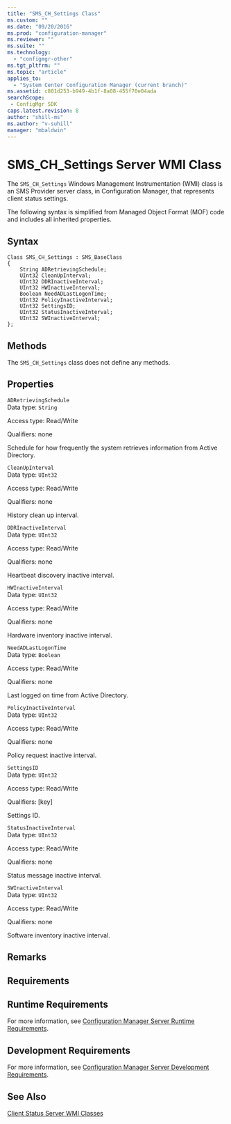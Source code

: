 ```yaml
---
title: "SMS_CH_Settings Class"
ms.custom: ""
ms.date: "09/20/2016"
ms.prod: "configuration-manager"
ms.reviewer: ""
ms.suite: ""
ms.technology:
  - "configmgr-other"
ms.tgt_pltfrm: ""
ms.topic: "article"
applies_to:
  - "System Center Configuration Manager (current branch)"
ms.assetid: c801d253-b949-4b1f-8a08-455f70e04adasearchScope: - ConfigMgr SDK
caps.latest.revision: 8
author: "shill-ms"
ms.author: "v-suhill"
manager: "mbaldwin"
---
```

# SMS_CH_Settings Server WMI Class
The `SMS_CH_Settings` Windows Management Instrumentation (WMI) class is an SMS Provider server class, in Configuration Manager, that represents client status settings.  

 The following syntax is simplified from Managed Object Format (MOF) code and includes all inherited properties.  

## Syntax  

```  
Class SMS_CH_Settings : SMS_BaseClass  
{  
    String ADRetrievingSchedule;   
    UInt32 CleanUpInterval;  
    UInt32 DDRInactiveInterval;  
    UInt32 HWInactiveInterval;  
    Boolean NeedADLastLogonTime;   
    UInt32 PolicyInactiveInterval;  
    UInt32 SettingsID;  
    UInt32 StatusInactiveInterval;  
    UInt32 SWInactiveInterval;  
};  
```  

## Methods  
 The `SMS_CH_Settings` class does not define any methods.  

## Properties  
 `ADRetrievingSchedule`  
 Data type: `String`  

 Access type: Read/Write  

 Qualifiers: none  

 Schedule for how frequently the system retrieves information from Active Directory.  

 `CleanUpInterval`  
 Data type: `UInt32`  

 Access type: Read/Write  

 Qualifiers: none  

 History clean up interval.  

 `DDRInactiveInterval`  
 Data type: `UInt32`  

 Access type: Read/Write  

 Qualifiers: none  

 Heartbeat discovery inactive interval.  

 `HWInactiveInterval`  
 Data type: `UInt32`  

 Access type: Read/Write  

 Qualifiers: none  

 Hardware inventory inactive interval.  

 `NeedADLastLogonTime`  
 Data type: `Boolean`  

 Access type: Read/Write  

 Qualifiers: none  

 Last logged on time from Active Directory.  

 `PolicyInactiveInterval`  
 Data type: `UInt32`  

 Access type: Read/Write  

 Qualifiers: none  

 Policy request inactive interval.  

 `SettingsID`  
 Data type: `UInt32`  

 Access type: Read/Write  

 Qualifiers: [key]  

 Settings ID.  

 `StatusInactiveInterval`  
 Data type: `UInt32`  

 Access type: Read/Write  

 Qualifiers: none  

 Status message inactive interval.  

 `SWInactiveInterval`  
 Data type: `UInt32`  

 Access type: Read/Write  

 Qualifiers: none  

 Software inventory inactive interval.  

## Remarks  

## Requirements  

## Runtime Requirements  
 For more information, see [Configuration Manager Server Runtime Requirements](../../../../../develop/core/reqs/server-runtime-requirements.md).  

## Development Requirements  
 For more information, see [Configuration Manager Server Development Requirements](../../../../../develop/core/reqs/server-development-requirements.md).  

## See Also  
 [Client Status Server WMI Classes](../../../../../develop/reference/core/clients/status/client-status-server-wmi-classes.md)
